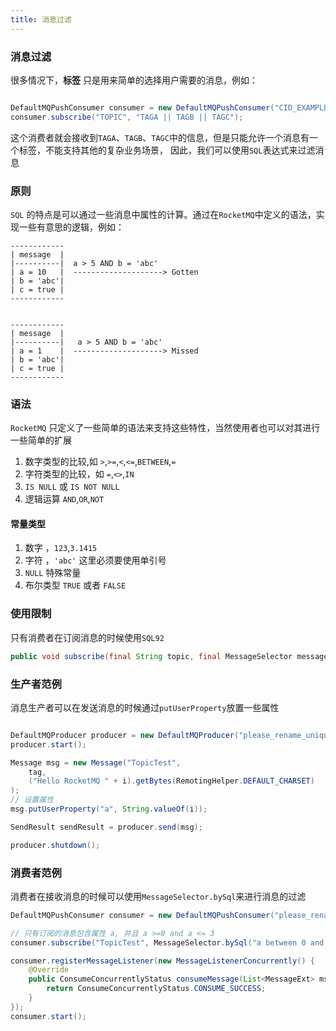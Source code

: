 ```yaml
---
title: 消息过滤
---
```


###  消息过滤

很多情况下，**标签** 只是用来简单的选择用户需要的消息，例如：

```java

DefaultMQPushConsumer consumer = new DefaultMQPushConsumer("CID_EXAMPLE");
consumer.subscribe("TOPIC", "TAGA || TAGB || TAGC");

```

这个消费者就会接收到`TAGA`、`TAGB`、`TAGC`中的信息，但是只能允许一个消息有一个标签，不能支持其他的复杂业务场景，
因此，我们可以使用`SQL`表达式来过滤消息

### 原则

`SQL` 的特点是可以通过一些消息中属性的计算。通过在`RocketMQ`中定义的语法，实现一些有意思的逻辑，例如：


```
------------
| message  |
|----------|  a > 5 AND b = 'abc'
| a = 10   |  --------------------> Gotten
| b = 'abc'|
| c = true |
------------


------------
| message  |
|----------|   a > 5 AND b = 'abc'
| a = 1    |  --------------------> Missed
| b = 'abc'|
| c = true |
------------
```


### 语法

`RocketMQ` 只定义了一些简单的语法来支持这些特性，当然使用者也可以对其进行一些简单的扩展

1. 数字类型的比较,如 `>`,`>=`,`<`,`<=`,`BETWEEN`,`=`
2. 字符类型的比较，如 `=`,`<>`,`IN`
3. `IS NULL` 或 `IS NOT NULL`
4. 逻辑运算 `AND`,`OR`,`NOT`


#### 常量类型

1. 数字 ，`123`,`3.1415`
2. 字符 ，`'abc'` 这里必须要使用单引号
3. `NULL` 特殊常量
4. 布尔类型 `TRUE` 或者 `FALSE`




### 使用限制

只有消费者在订阅消息的时候使用`SQL92`

```java
public void subscribe(final String topic, final MessageSelector messageSelector)
```

### 生产者范例

消息生产者可以在发送消息的时候通过`putUserProperty`放置一些属性
```java

DefaultMQProducer producer = new DefaultMQProducer("please_rename_unique_group_name");
producer.start();

Message msg = new Message("TopicTest",
    tag,
    ("Hello RocketMQ " + i).getBytes(RemotingHelper.DEFAULT_CHARSET)
);
// 设置属性
msg.putUserProperty("a", String.valueOf(i));

SendResult sendResult = producer.send(msg);

producer.shutdown();

```

### 消费者范例

消费者在接收消息的时候可以使用`MessageSelector.bySql`来进行消息的过滤

```java
DefaultMQPushConsumer consumer = new DefaultMQPushConsumer("please_rename_unique_group_name_4");

// 只有订阅的消息包含属性 a, 并且 a >=0 and a <= 3
consumer.subscribe("TopicTest", MessageSelector.bySql("a between 0 and 3");

consumer.registerMessageListener(new MessageListenerConcurrently() {
    @Override
    public ConsumeConcurrentlyStatus consumeMessage(List<MessageExt> msgs, ConsumeConcurrentlyContext context) {
        return ConsumeConcurrentlyStatus.CONSUME_SUCCESS;
    }
});
consumer.start();

```
